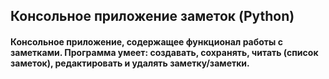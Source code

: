 ## Консольное приложение заметок (Python)

#### Консольное приложение, содержащее функционал работы с заметками. Программа умеет: создавать, сохранять, читать (список заметок), редактировать и удалять заметку/заметки.